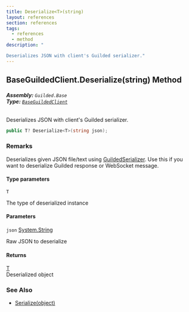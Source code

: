 ```yaml
---
title: Deserialize<T>(string)
layout: references
section: references
tags:
  - references
  - method
description: "

Deserializes JSON with client's Guilded serializer."
---
```


## BaseGuildedClient.Deserialize<T>(string) Method
###### **Assembly:** `Guilded.Base`<br/>**Type:** [`BaseGuildedClient`](BaseGuildedClient.md 'Guilded.Base.BaseGuildedClient')

Deserializes JSON with client's Guilded serializer.

```csharp
public T? Deserialize<T>(string json);
```

### Remarks
  
Deserializes given JSON file/text using [GuildedSerializer](BaseGuildedClient.GuildedSerializer.md 'Guilded.Base.BaseGuildedClient.GuildedSerializer'). Use this if you want to deserialize Guilded response or WebSocket message.
#### Type parameters

<a name='Guilded.Base.BaseGuildedClient.Deserialize_T_(string).T'></a>

`T`

The type of deserialized instance
#### Parameters

<a name='Guilded.Base.BaseGuildedClient.Deserialize_T_(string).json'></a>

`json` [System.String](https://docs.microsoft.com/en-us/dotnet/api/System.String 'System.String')

Raw JSON to deserialize

#### Returns
[T](BaseGuildedClient.Deserialize_T_(string).md#Guilded.Base.BaseGuildedClient.Deserialize_T_(string).T 'Guilded.Base.BaseGuildedClient.Deserialize<T>(string).T')  
Deserialized object

### See Also
- [Serialize(object)](BaseGuildedClient.Serialize(object).md 'Guilded.Base.BaseGuildedClient.Serialize(object)')